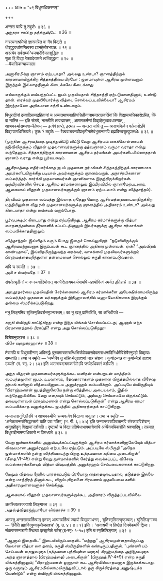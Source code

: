 +++
title = "०९ विधुराधिकरणम्"

+++

अन्तरा चापि तु तद्दृष्टेः ॥ ३६ ॥  
அந்தரா சாபி து தத்த்ருஷ்டே: ॥ 36 ॥

नास्त्यनाश्रमिणो ज्ञानमस्ति वा नैव विद्यते ॥  
धीशुद्ध्यर्थाश्रमित्वस्य ज्ञानहेतोरभावतः ॥ १९ ॥  
अस्त्येव सर्वसम्बन्धिजपादेश्चित्तशुद्धितः ॥  
श्रुता हि विद्या रैक्वादेराश्रमे त्वतिशुद्धता ॥ २० ॥  
--वैयासिकन्यायमाला

அனாசிரமிக்கு ஞானம் ஏற்படாதா? அல்லது உண்டா? ஞானத்திற்குக் காரணமாயிருக்கிற
சித்தசுத்தியை பிரயோ : ஜனமாயுள்ள ஆசிரம முள்ளவனாய் இருத்தல் இல்லாததினால்
கிடைக்கவே கிடைக்காது.

எல்லாருக்கும் ஸம்பந்தப்பட்ட ஜபம் முதலியதால் சித்தசுத்தி ஏற்படுமானதினால்,
உண்டு தான். ரைக்வர் முதலியோர்க்கு வித்யை சொல்லப்படவில்லையா? ஆசிரமம்
இருந்தாலோ அதிகமான சுத்தி உண்டாகும்.

विधुरादीनां द्रव्यादिसम्पद्रहितानां च
अन्यतमाश्रमप्रतिपत्तिहीनानामन्तरालवर्तिनां किं विद्यायामधिकारोऽस्ति, किं
वा नास्ति — इति संशये, नास्तीति तावत्प्राप्तम् , आश्रमकर्मणां
विद्याहेतुत्वावधारणात् , आश्रमकर्मासम्भवाच्चैतेषाम् — इत्येवं प्राप्ते,
इदमाह — अन्तरा चापि तु — अनाश्रमित्वेन वर्तमानोऽपि विद्यायामधिक्रियते।
कुतः ? तद्दृष्टेः — रैक्ववाचक्नवीप्रभृतीनामेवंभूतानामपि
ब्रह्मवित्त्वश्रुत्युपलब्धेः ॥ ३६ ॥

(முந்தின ஆச்ரமத்தை முடித்துவிட்டு விட்டு வேறு ஆசிரமம் கைக்கொள்ளாமல்
நடுவிலிருக்கும் விதுரன் முதலானவர்களுக்கு தத்வஞானம் வருமா வராதா என்று
ஸந்தேஹம். சித்தசுத்திற்குக் காரணமான ஆசிரம தர்மங்கள் அவர்களிடமில்லாததால்
ஞானம் வராது என்று பூர்வபக்ஷம்.

ஆசிரமத்தை எதிர்பார்க்காத ஜபம் முதலான தர்மங்கள் சித்தசுத்திற்குக் காரணமாக
அவர்களிடமிருக்கிற படியால் அவர்களுக்கும் ஞானம்வரும். அநாச்ரமிகளான
ஸம்வர்த்தர். கார்க்கி முதலானவர்கள் ஞானிகளாக இருந்திருக்கிறார்கள்.
முற்பிறவிகளில் செய்த ஆசிரம தர்மங்களாலும் இப்பிறவியில் ஞானமேற்படலாம்.
ஆகையால் விதுரன் முதலானவர்களுக்கும் ஞானம் ஏற்படலாம் என்று ஸித்தாந்தம்).

திரவியம் முதலான ஸம்பத்து இல்லாத ஏதேனு மொரு ஆசிரமத்தையடையாதிருக்கிற
மத்தியிலுள்ள விது ரன் முதலானவர்களுக்கு ஞானத்தில் அதிகாரம் உண்டா? அல்லது
கிடையாதா என்று ஸம்சயம் வரும்போது.

பூர்வபக்ஷம்: கிடையாது என்று ஏற்படுகிறது. ஆசிரம கர்மாக்களுக்கு வித்யா
ஸாதனத்தன்மை தீர்மானிக் கப்பட்டதினாலும் இவர்களுக்கு ஆசிரம கர்மாக்கள்
ஸம்பவிக்காததினாலும்.

ஸித்தாந்தம்: இவ்விதம் வரும் போது இதைச் சொல்லுகிறார். “நடுவிலிருக்கும்
ஆசிரமமற்றவனாக இருப்பவன் கூட ஞானத்தில் அதிகாரமுள்ளவன். ஏன்? “அவ்விதம்
காண்பதால்”, இவ்விதமிருந்துவந்த ரைக்வர், வாசக்னவீ முதலியவர்களுக்கும்
பிரஹ்மத்தையறிந்துள்ள தன்மையைச் சொல்லும் சுருதி காணப்படுவதால்.

अपि च स्मर्यते ॥ ३७ ॥  
அபி ச ஸ்மர்யதே ॥ 37 ॥

संवर्तप्रभृतीनां च नग्नचर्यादियोगात् अनपेक्षिताश्रमकर्मणामपि महायोगित्वं
स्मर्यत इतिहासे ॥ ३७ ॥

அவதூதசர்யை முதலியதின் சேர்க்கையால் ஆசிரம கர்மாக்களை அபேக்ஷிக்காமலிருந்த
ஸம்வர்த்தர் முதலான வர்களுக்கும் இதிஹாஸத்தில் மஹாயோகிகளாக இருக்கும் தன்மை
ஸ்மரிக்கப்படுகிறது.

ननु लिङ्गमिदं श्रुतिस्मृतिदर्शनमुपन्यस्तम्। का नु खलु प्राप्तिरिति, सा
अभिधीयते —

சுருதி ஸ்மிருதி காட்டுகிறது என்ற இந்த லிங்கம் சொல்லப்பட்டது; ஆனால் எந்த
பிரமாணத்தால் பிராப்தி? என்று அது சொல்லப்படுகிறது:-

विशेषानुग्रहश्च ॥ ३८ ॥  
விசே ஷாநுக்ரஹாச்ச ॥ 38 ॥

तेषामपि च विधुरादीनाम् अविरुद्धैः
पुरुषमात्रसम्बन्धिभिर्जपोपवासदेवताराधनादिभिर्धर्मविशेषैरनुग्रहो
विद्यायाः सम्भवति। तथा च स्मृतिः — ‘जप्येनैव तु संसिध्येद्ब्राह्मणो
नात्र संशयः। कुर्यादन्यन्न वा कुर्यान्मैत्रो ब्राह्मण उच्यते’ (म. स्मृ.
२। ८७) इति असम्भवदाश्रमकर्मणोऽपि जप्येऽधिकारं दर्शयति ।

அந்த விதுரன் முதலானவர்களுக்குக்கூட மனிதன் என்பதுடன் மாத்திரம்
ஸம்பந்தமுள்ள ஜபம், உபவாஸம், தேவதாராதனம் முதலான விருத்தமில்லாத விசேஷ
தர்மங் களினால் வித்யையினுடைய அனுக்ரஹம் ஸம்பவிக்கும். அப்படியே
ஸ்மிருதியும் “பிராஹ்மணன் ஜபத்தினாலேயே நன்கு ஸித்தியை அடையலாம், இதில்
ஸந்தேஹமில்லை. வேறு எதையும் செய்யட்டும், அல்லது செய்யாமலே யிருக்கட்டும்.
தயையுள்ளவன் ப்ராஹ்மணன் என்று சொல்லப்படுகிறான்” என்று ஆசிரம கர்மா
ஸம்பவிக்காத வனுக்குக்கூட ஜபத்தில் அதிகாரத்தைக் காட்டுகிறது.

जन्मान्तरानुष्ठितैरपि च आश्रमकर्मभिः सम्भवत्येव विद्याया अनुग्रहः। तथा
च स्मृतिः — ‘अनेकजन्मसंसिद्धस्ततो याति परां गतिम्’ (भ. गी. ६। ४५) इति
जन्मान्तरसञ्चितानपि संस्कारविशेषान् अनुग्रहीतॄन् विद्यायां दर्शयति।
दृष्टार्था च विद्या प्रतिषेधाभावमात्रेणापि अर्थिनमधिकरोति श्रवणादिषु।
तस्मात् विधुरादीनामप्यधिकारो न विरुध्यते ॥ ३८ ॥

வேறு ஜன்மாக்களில் அனுஷ்டிக்கப்பட்டிருக்கும் ஆசிரம கர்மாக்களினாலேயுேம்
வித்யா விஷயமான அனுக்ரஹம் ஏற்படவே ஏற்படும். அப்படியே ஸ்மிருதி “அநேக
ஜன்மாக்களில் நன்கு ஸித்தியடைந்து பிறகு உத்தமமான கதியை அடைகிறான்”
(கீதை.VI-45) என்று வேறு ஜன்மாக்களில் சேர்த்து வைக்கப்பட்ட விசேஷ
ஸம்ஸ்காரங்களையும் வித்யா விஷயத்தில் அனுக்ரஹம் செய்பவைகளாகக் காட்டுகிறது.

மேலும் வித்யை நேரில் பார்க்கப்படும் பிரயோஜ னத்தையுடையதால், தடுத்தல்
இல்லை என்ற மாத்திரத் தினால்கூட, விரும்புகிறவனை சிரவணம் முதலியவை களில்
அதிகாரமுள்ளவனாகச் செய்கிறது.

ஆகையால் விதுரன் முதலானவர்களுக்குக்கூட அதிகாரம் விருத்தப்படவில்லை.

अतस्त्वितरज्ज्यायो लिङ्गाच्च ॥ ३९ ॥  
அதஸ்த்விதரஜ்ஜ்யாயோ லிங்காச்ச ॥ 39 ॥

अतस्तु अन्तरालवर्तित्वात् इतरत् आश्रमवर्तित्वं ज्यायो विद्यासाधनम् ,
श्रुतिस्मृतिसन्दृष्टत्वात्। श्रुतिलिङ्गाच्च — ‘तेनैति
ब्रह्मवित्पुण्यकृत्तैजसश्च’ (बृ. उ. ४। ४। ९) इति । ‘अनाश्रमी न तिष्ठेत
दिनमेकमपि द्विजः। संवत्सरमनाश्रमी स्थित्वा कृच्छ्रमेकं चरेत्’(द॰स्मृ॰
१-१०) इति च स्मृतिलिङ्गात् ॥ ३९ ॥

“ஆனால் இதைவிட” இடையிலிருப்பதைவிட “மற்றது” ஆசிரமமுள்ளதாயிருப்பது மேலான
வித்யா ஸா தனம், சுருதி ஸ்மிருதிகளில் கண்டிருப்பதினால். “புண்ணி யம்
செய்பவன் தைஜஸனாக (சுத்தமான புத்தியுள்ள வனாக) பிரஹ்மத்தை அறிந்தவனாக அந்த
ஞானத்தால் (பிரஹ்மத்தை) அடைகிறான்" (பிருஹத்.IV-4\*9) என்ற சுருதி
லிங்கத்தினாலும்; “பிராஹ்மணன் ஒருநாள் கூட ஆசிரமில்லாதவனாக இருக்கக்கூடாது.
ஒரு வருஷம் ஆசிரமமில்லாமலிருந்துவிட்டால் ஒரு கிருச்சிரத்தை அனுஷ்டிக்க
வேண்டும்” என்ற ஸ்மிருதி லிங்கத்தினாலும்.
